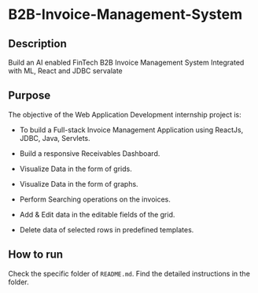 # B2B-Invoice-Management-System

## Description

Build an AI enabled FinTech B2B Invoice Management System Integrated with ML, React and JDBC servalate

## Purpose

The objective of the Web Application Development internship project is:

- To build a Full-stack Invoice Management Application using ReactJs, JDBC, Java, Servlets.

- Build a responsive Receivables Dashboard.

- Visualize Data in the form of grids.

- Visualize Data in the form of graphs.

- Perform Searching operations on the invoices.

- Add & Edit data in the editable fields of the grid.

- Delete data of selected rows in predefined templates.

## How to run

Check the specific folder of `README.md`. Find the detailed instructions in the folder.
